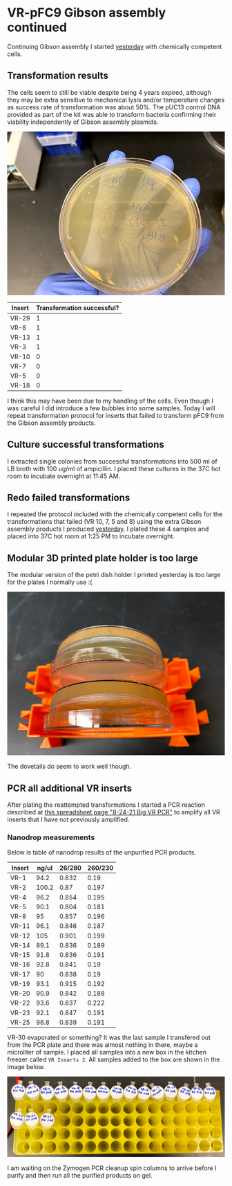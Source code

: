 # VR-pFC9 Gibson assembly continued

Continuing Gibson assembly I started [yesterday](15_8-23-21.md) with
chemically competent cells.

## Transformation results

The cells seem to still be viable despite being 4 years expired,
although they may be extra sensitive to mechanical lysis and/or
temperature changes as success rate of transformation was about
50%. The pUC13 control DNA provided as part of the kit was able
to transform bacteria confirming their viability independently of Gibson assembly plasmids.

![](images/IMG_5357.jpg)

| Insert | Transformation successful? |
| ------ | -------------------------- |
| VR-29  | 1                          |
| VR-8   | 1                          |
| VR-13  | 1                          |
| VR-3   | 1                          |
| VR-10  | 0                          |
| VR-7   | 0                          |
| VR-5   | 0                          |
| VR-18  | 0                          |

I think this may have been due to my handling of the cells. Even 
though I was careful I did introduce a few bubbles into some
samples. Today I will repeat transformation protocol for inserts
that failed to transform pFC9 from the Gibson assembly products.

## Culture successful transformations

I extracted single colonies from successful transformations
into 500 ml of LB broth with 100 ug/ml of ampicillin. I placed these
cultures in the 37C hot room to incubate overnight at 11:45 AM.

## Redo failed transformations

I repeated the protocol included with the chemically competent cells
for the transformations that failed (VR 10, 7, 5 and 8) using the
extra Gibson assembly products I produced [yesterday](15_8-23-21.md).
I plated these 4 samples and placed into 37C hot room at 1:25 PM
to incubate overnight.

## Modular 3D printed plate holder is too large

The modular version of the petri dish holder I printed yesterday
is too large for the plates I normally use :(

![](images/IMG_5355.jpg)

The dovetails do seem to work well though.

## PCR all additional VR inserts

After plating the reattempted transformations I started a PCR reaction
described at [this spreadsheet page "8-24-21 Big VR PCR"](https://docs.google.com/spreadsheets/d/1C9dQ5NALOPIBd9vnqTwMcuQwFouvtItC6r6D7yj8_8g/edit?usp=sharing) to amplify all VR inserts that I have not previously amplified.

### Nanodrop measurements

Below is table of nanodrop results of the unpurified PCR products.

| Insert | ng/ul | 26/280 | 260/230 |
|--------|-------|--------|---------|
| VR-1   | 94.2  | 0.832  | 0.19    |
| VR-2   | 100.2 | 0.87   | 0.197   |
| VR-4   | 96.2  | 0.854  | 0.195   |
| VR-5   | 90.1  | 0.804  | 0.181   |
| VR-8   | 95    | 0.857  | 0.196   |
| VR-11  | 96.1  | 0.846  | 0.187   |
| VR-12  | 105   | 0.901  | 0.199   |
| VR-14  | 89.1  | 0.836  | 0.189   |
| VR-15  | 91.8  | 0.836  | 0.191   |
| VR-16  | 92.8  | 0.841  | 0.19    |
| VR-17  | 90    | 0.838  | 0.19    |
| VR-19  | 93.1  | 0.915  | 0.192   |
| VR-20  | 90.9  | 0.842  | 0.188   |
| VR-22  | 93.6  | 0.837  | 0.222   |
| VR-23  | 92.1  | 0.847  | 0.191   |
| VR-25  | 96.8  | 0.839  | 0.191   |

VR-30 evaporated or something? It was the last sample I transfered
out from the PCR plate and there was almost nothing in there, maybe
a microliter of sample. I placed all samples into a new box in the
kitchen freezer called `VR Inserts 2`. All samples added to the box
are shown in the image below.

![](images/IMG_5359.jpg)

I am waiting on the Zymogen PCR cleanup spin columns to arrive before
I purify and then run all the purified products on gel.
